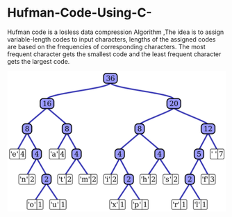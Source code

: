 # Hufman-Code-Using-C-
Hufman code is a losless data compression Algorithm ,The idea is to assign variable-length codes to input characters, lengths of the assigned codes are based on the frequencies of corresponding characters. The most frequent character gets the smallest code and the least frequent character gets the largest code.

 <img src="huf.png" alt="huffmantree"> 
